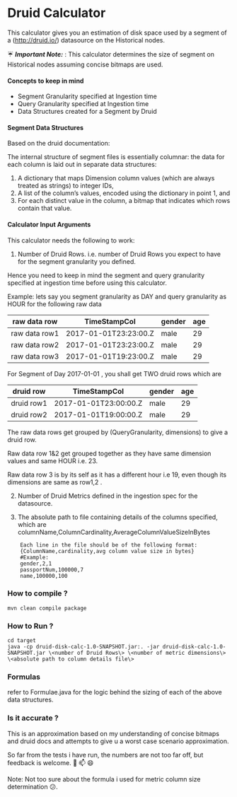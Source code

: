 # Druid Calculator
This calculator gives you an estimation of disk space used by a segment of a (http://druid.io/) datasource on the Historical nodes.

 :umbrella: ***Important Note:*** : This calculator determines the size of segment on Historical nodes assuming concise bitmaps are used.

#### Concepts to keep in mind

* Segment Granularity specified at Ingestion time
* Query Granularity specified at Ingestion time
* Data Structures created for a Segment by Druid

#### Segment Data Structures

Based on the druid documentation:

The internal structure of segment files is essentially columnar: the data for each column is laid out in separate data structures:

1. A dictionary that maps Dimension column values (which are always treated as strings) to integer IDs,
2. A list of the column’s values, encoded using the dictionary in point 1, and
3. For each distinct value in the column, a bitmap that indicates which rows contain that value.

#### Calculator Input Arguments 

This calculator needs the following to work:

1. Number of Druid Rows. i.e. number of Druid Rows you expect to have for the segment granularity you defined.

Hence you need to keep in mind the segment and query granularity specified at ingestion time before using this calculator.

Example: lets say you segment granularity as DAY and query granularity as HOUR for the following raw data

raw data row  | TimeStampCol          | gender | age |
--------------| ----------------------| -------|------
raw data row1 | 2017-01-01T23:23:00.Z | male   |  29 |
raw data row2 | 2017-01-01T23:23:00.Z | male   |  29 |
raw data row3 | 2017-01-01T19:23:00.Z | male   |  29 |

For Segment of Day 2017-01-01 , you shall get TWO druid rows which are
    
druid row  | TimeStampCol          | gender | age |
-----------| ----------------------| -------|------
druid row1 | 2017-01-01T23:00:00.Z | male   |  29 |
druid row2 | 2017-01-01T19:00:00.Z | male   |  29 |
     
The raw data rows get grouped by (QueryGranularity, dimensions) to give a druid row.

Raw data row 1&2 get grouped together as they have same dimension values and same HOUR i.e. 23.

Raw data row 3 is by its self as it has a different hour i.e 19, even though its dimensions are same as row1,2 .    
    
2. Number of Druid Metrics defined in the ingestion spec for the datasource.


3. The absolute path to file containing details of the columns specified, which are columnName,ColumnCardinality,AverageColumnValueSizeInBytes

```
    Each line in the file should be of the following format:
    {ColumnName,cardinality,avg column value size in bytes}
    #Example:
    gender,2,1
    passportNum,100000,7
    name,100000,100
```

### How to compile ?

```
mvn clean compile package
```

### How to Run ?

```
cd target
java -cp druid-disk-calc-1.0-SNAPSHOT.jar:. -jar druid-disk-calc-1.0-SNAPSHOT.jar \<number of Druid Rows\> \<number of metric dimensions\> \<absolute path to column details file\>
```

### Formulas

refer to Formulae.java for the logic behind the sizing of each of the above data structures.


### Is it accurate ?

This is an approximation based on my understanding of concise bitmaps and druid docs and attempts
to give u a worst case scenario approximation.

So far from the tests i have run, the numbers are not too far off, but feedback is welcome.  :raised_hands:  :mailbox:  :smile:

Note: Not too sure about the formula i used for metric column size determination  :confused:.


